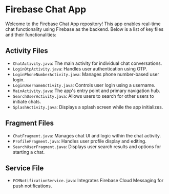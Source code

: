 # Firebase Chat App

Welcome to the Firebase Chat App repository! This app enables real-time chat functionality using Firebase as the backend. Below is a list of key files and their functionalities:

## Activity Files

- `ChatActivity.java`: The main activity for individual chat conversations.
- `LoginOtpActivity.java`: Handles user authentication using OTP.
- `LoginPhoneNumberActivity.java`: Manages phone number-based user login.
- `LoginUsernameActivity.java`: Controls user login using a username.
- `MainActivity.java`: The app's entry point and primary navigation hub.
- `SearchUserActivity.java`: Allows users to search for other users to initiate chats.
- `SplashActivity.java`: Displays a splash screen while the app initializes.

## Fragment Files

- `ChatFragment.java`: Manages chat UI and logic within the chat activity.
- `ProfileFragment.java`: Handles user profile display and editing.
- `SearchUserFragment.java`: Displays user search results and options for starting a chat.

## Service File

- `FCMNotificationService.java`: Integrates Firebase Cloud Messaging for push notifications.




